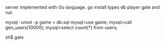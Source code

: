 server implemented with Go language.
go install types db player gate
and run 

mysql -uroot -p game < db.sql
mysql>use game;
mysql>call gen_users(10000);
mysql>select count(*) from users;


sh$ gate
